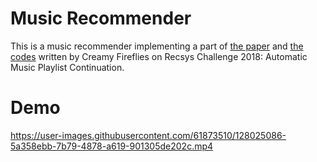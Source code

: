 # Music Recommender

This is a music recommender implementing a part of [the paper](https://dl.acm.org/doi/10.1145/3267471.3267475) and [the codes](https://github.com/tmscarla/spotify-recsys-challenge) written by Creamy Fireflies on Recsys Challenge 2018: Automatic Music Playlist Continuation.<br>


# Demo

https://user-images.githubusercontent.com/61873510/128025086-5a358ebb-7b79-4878-a619-901305de202c.mp4


